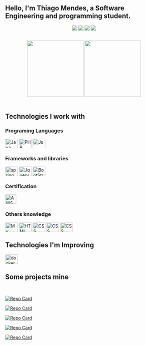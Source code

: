 ## Hello, I'm Thiago Mendes, a Software Engineering and programming student.

  <div align="center">
  <a href = "mailto:oliveirathiagomendes@gmail.com" target="_blank"><img src="https://img.shields.io/badge/-Gmail-%23333?style=for-the-badge&logo=gmail&logoColor=red" target="_blank"></a>
  <a href="https://www.linkedin.com/in/thiago-mdo/" target="_blank"><img src="https://img.shields.io/badge/-LinkedIn-%230077B5?style=for-the-badge&logo=linkedin&logoColor=white"></a>
  <a href="https://thiagomdo.github.io/Site_Portfolio/" .target="_blank"><img src="https://img.shields.io/badge/Site%20Portfolio-20B2AA?style=for-the-badge"></a>
  <a href=" https://www.dio.me/users/oliveirathiagomendes" target="_blank"><img src="https://img.shields.io/badge/Perfil%20_DIO-52057b?style=for-the-badge"></a>
   
  </div>
  
  ##
  
<div align="center" >
  <img  height="180em" src="https://github-readme-stats.vercel.app/api?username=thiagomdo&show_icons=true&theme=dark&count_private=true"/>
  <img height="180em" src="https://github-readme-stats.vercel.app/api/top-langs/?username=thiagomdo&layout=compact&langs_count=10&theme=dark"/>
</div>
  
<div style="display: inline_block"><br>
  
  ## Technologies I work with

  ### Programing Languages
  
  <img align="center" alt="Java" height="30" width="40" src="https://cdn.jsdelivr.net/gh/devicons/devicon/icons/java/java-original.svg" />
  <img align="center" alt="PHP" height="30" width="40" src="https://cdn.jsdelivr.net/gh/devicons/devicon/icons/php/php-original.svg" />
  <img align="center" alt="Js" height="30" width="40" src="https://cdn.jsdelivr.net/gh/devicons/devicon/icons/javascript/javascript-plain.svg"/>

  ### Frameworks and libraries
  
  <img align="center" alt="spring" height="30" width="40" src="https://cdn.jsdelivr.net/gh/devicons/devicon/icons/spring/spring-original.svg" />
  <img align="center" alt="Jquery" height="30" width="40" src="https://cdn.jsdelivr.net/gh/devicons/devicon/icons/jquery/jquery-original-wordmark.svg" />
  <img align="center" alt="BootStrap" height="30" width="40" src="https://camo.githubusercontent.com/b872b9ada0c2c3d373bbb0c356eb4af353127335fc3d2e611964433864ab4de1/68747470733a2f2f676574626f6f7473747261702e636f6d2f646f63732f352e322f6173736574732f6272616e642f626f6f7473747261702d6c6f676f2d736861646f772e706e67" />

  ### Certification
  <img align="center" alt="AWS Cloud Practitioner" height="30" width="35" src="https://images.credly.com/size/340x340/images/00634f82-b07f-4bbd-a6bb-53de397fc3a6/image.png" />
  

  ### Others knowledge
  <img align="center" alt="My SQL" height="30" width="40" src="https://cdn.jsdelivr.net/gh/devicons/devicon/icons/mysql/mysql-original-wordmark.svg" />  
  <img align="center" alt="HTML" height="30" width="40" src="https://cdn.jsdelivr.net/gh/devicons/devicon/icons/html5/html5-original.svg" />
  <img align="center" alt="CSS" height="30" width="40" src="https://cdn.jsdelivr.net/gh/devicons/devicon/icons/css3/css3-original.svg" />  
  <img align="center" alt="CSS" height="30" width="40" src="https://cdn.jsdelivr.net/gh/devicons/devicon/icons/mongodb/mongodb-original.svg" />  
  <img align="center" alt="CSS" height="30" width="40" src="https://cdn.jsdelivr.net/gh/devicons/devicon/icons/postman/postman-original.svg" />  
  

  ## Technologies I'm Improving

  <img align="center" alt="docker" height="30" width="40" src="https://cdn.jsdelivr.net/gh/devicons/devicon/icons/docker/docker-original.svg" />
   <br/>
   
  ## Some projects mine

  <br/>
  
  [![Repo Card](https://github-readme-stats.vercel.app/api/pin/?username=ThiagoMdo&repo=SpringBoot_Challenge_Book_Store&bg_color=000&border_color=30A3DC&show_icons=true&icon_color=30A3DC&title_color=E94D5F&text_color=FFF)](https://github.com/ThiagoMdO/SpringBoot_Challenge_Book_Store)
  
  [![Repo Card](https://github-readme-stats.vercel.app/api/pin/?username=ThiagoMdo&repo=ERP_Basico_Loja_roupa&bg_color=000&border_color=30A3DC&show_icons=true&icon_color=30A3DC&title_color=E94D5F&text_color=FFF)](https://github.com/ThiagoMdO/ERP_Basico_Loja_roupa)

  [![Repo Card](https://github-readme-stats.vercel.app/api/pin/?username=ThiagoMdo&repo=Site_Portfolio&bg_color=000&border_color=30A3DC&show_icons=true&icon_color=30A3DC&title_color=E94D5F&text_color=FFF)](https://github.com/ThiagoMdO/Site_Portfolio)

  [![Repo Card](https://github-readme-stats.vercel.app/api/pin/?username=ThiagoMdo&repo=SpringBoot_Challenge02_User_Management_Thiago_Mendes&bg_color=000&border_color=30A3DC&show_icons=true&icon_color=30A3DC&title_color=E94D5F&text_color=FFF)](https://github.com/ThiagoMdO/SpringBoot_Challenge02_User_Management_Thiago_Mendes)

  [![Repo Card](https://github-readme-stats.vercel.app/api/pin/?username=ThiagoMdo&repo=SpringBoot_Challenge_01_ThiagoMendes&bg_color=000&border_color=30A3DC&show_icons=true&icon_color=30A3DC&title_color=E94D5F&text_color=FFF)](https://github.com/ThiagoMdO/SpringBoot_Challenge_01_ThiagoMendes)
 
</div>
